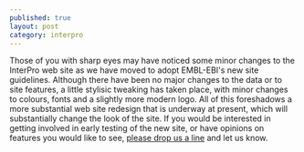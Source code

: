 ```yaml
---
published: true
layout: post
category: interpro
---
```

Those of you with sharp eyes may have noticed some minor changes to the InterPro web site as we have moved to adopt EMBL-EBI's new site guidelines. Although there have been no major changes to the data or to site features, a little stylisic tweaking has taken place, with minor changes to colours, fonts and a slightly more modern logo. All of this foreshadows a more substantial web site redesign that is underway at present, which will substantially change the look of the site. If you would be interested in getting involved in early testing of the new site, or have opinions on features you would like to see, [please drop us a line](mailto:interhelp@ebi.ac.uk) and let us know.  
